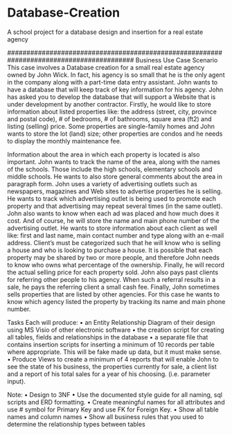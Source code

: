 # Database-Creation
A school project for a database design and insertion for a real estate agency



#########################################################################################
Business Use Case Scenario
This case involves a Database creation for a small real estate agency owned by John Wick. In fact, his agency is so small that he is the only agent in the company along with a part-time data entry assistant.  John wants to have a database that will keep track of key information for his agency.  John has asked you to develop the database that will support a Website that is under development by another contractor.
Firstly, he would like to store information about listed properties like: the address (street, city, province and postal code), # of bedrooms, # of bathrooms, square area (ft2) and listing (selling) price. Some properties are single-family homes and John wants to store the lot (land) size; other properties are condos and he needs to display the monthly maintenance fee.

Information about the area in which each property is located is also important. John wants to track the name of the area, along with the names of the schools. Those include the high schools, elementary schools and middle schools. He wants to also store general comments about the area in paragraph form.
John uses a variety of advertising outlets such as newspapers, magazines and Web sites to advertise properties he is selling. He wants to track which advertising outlet is being used to promote each property and that advertising may repeat several times (in the same outlet).  John also wants to know when each ad was placed and how much does it cost. And of course, he will store the name and main phone number of the advertising outlet.
He wants to store information about each client as well like: first and last name, main contact number and type along with an e-mail address. Client’s must be categorized such that he will know who is selling a house and who is looking to purchase a house.  It is possible that each property may be shared by two or more people, and therefore John needs to know who owns what percentage of the ownership. Finally, he will record the actual selling price for each property sold.  John also pays past clients for referring other people to his agency. When such a referral results in a sale, he pays the referring client a small cash fee.
Finally, John sometimes sells properties that are listed by other agencies. For this case he wants to know which agency listed the property by tracking its name and main phone number.

Tasks
Each will produce:
•	an Entity Relationship Diagram of their design using MS Visio of other electronic software
•	the creation script for creating all tables, fields and relationships in the database
•	a separate file that contains insertion scripts for inserting a minimum of 10 records per table where appropriate.  This will be fake made up data, but it must make sense.
•	Produce Views to create a minimum of 4 reports that will enable John to see the state of his business, the properties currently for sale, a client list and a report of his total sales for a year of his choosing. (i.e. parameter input).

Note:
•	Design to 3NF
•	Use the documented style guide for all naming, sql scripts and ERD formatting.
•	Create meaningful names for all attributes and use # symbol for Primary Key and use FK for Foreign Key.
•	Show all table names and column names
•	Show all business rules that you used to determine the relationship types between tables
